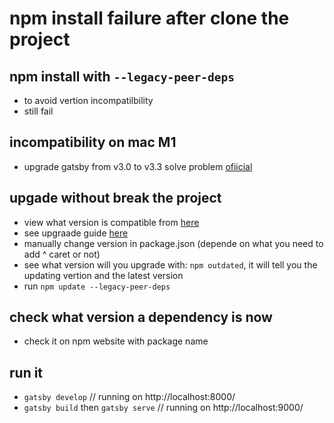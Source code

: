 # npm install failure after clone the project

## npm install with `--legacy-peer-deps`
- to avoid vertion incompatilbility
- still fail

## incompatibility on mac M1
- upgrade gatsby from v3.0 to v3.3 solve problem [ofiicial](https://www.gatsbyjs.com/docs/reference/release-notes/v3.3/)

## upgade without break the project
- view what version is compatible from [here](https://www.gatsbyjs.com/docs/reference/release-notes/v3.3/)
- see upgraade guide [here](https://www.gatsbyjs.com/docs/reference/release-notes/upgrade-gatsby-and-dependencies/)
- manually change version in package.json (depende on what you need to add ^ caret or not)
- see what version will you upgrade with:
`npm outdated`, it will tell you the updating vertion and the latest version
- run `npm update --legacy-peer-deps`


## check what version a dependency is now 
- check it on npm website with package name

## run it 
- `gatsby develop`
// running on  http://localhost:8000/
- `gatsby build` then `gatsby serve`
// running on  http://localhost:9000/
